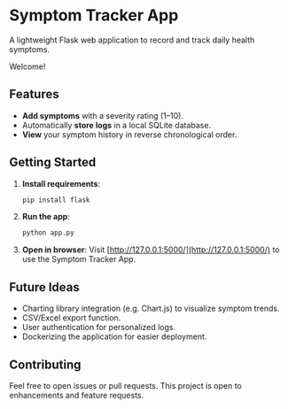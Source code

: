 # Symptom Tracker App

A lightweight Flask web application to record and track daily health symptoms.

Welcome!

## Features
- **Add symptoms** with a severity rating (1–10).
- Automatically **store logs** in a local SQLite database.
- **View** your symptom history in reverse chronological order.

## Getting Started

1. **Install requirements**:
    ```bash
    pip install flask
    ```

2. **Run the app**:
    ```bash
    python app.py
    ```

3. **Open in browser**:
   Visit [http://127.0.0.1:5000/](http://127.0.0.1:5000/) to use the Symptom Tracker App.

## Future Ideas
- Charting library integration (e.g. Chart.js) to visualize symptom trends.
- CSV/Excel export function.
- User authentication for personalized logs.
- Dockerizing the application for easier deployment.

## Contributing
Feel free to open issues or pull requests. This project is open to enhancements and feature requests.

